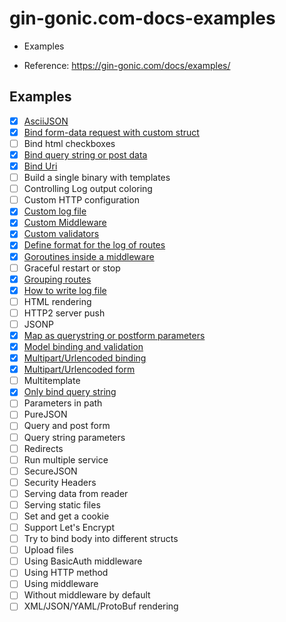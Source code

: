 # gin-gonic.com-docs-examples

- Examples

- Reference: https://gin-gonic.com/docs/examples/


## Examples

- [x] [AsciiJSON](https://github.com/thanhlt-1007/gin-gonic.com-docs-examples-ascii-json)
- [x] [Bind form-data request with custom struct](https://github.com/thanhlt-1007/gin-gonic.com-docs-examples-bind-form-data-request-with-custom-struct)
- [ ] Bind html checkboxes
- [x] [Bind query string or post data](https://github.com/thanhlt-1007/gin-gonic.com-docs-examples-bind-query-or-post)
- [x] [Bind Uri](https://github.com/thanhlt-1007/gin-gonic.com-docs-examples-bind-uri)
- [ ] Build a single binary with templates
- [ ] Controlling Log output coloring
- [ ] Custom HTTP configuration
- [x] [Custom log file](https://github.com/thanhlt-1007/gin-gonic.com-docs-examples-custom-log-format)
- [x] [Custom Middleware](https://github.com/thanhlt-1007/gin-gonic.com-docs-examples-custom-middleware)
- [x] [Custom validators](https://github.com/thanhlt-1007/gin-gonic.com-docs-examples-custom-validators)
- [x] [Define format for the log of routes](https://github.com/thanhlt-1007/gin-gonic.com-docs-examples-define-format-for-the-log-of-routes)
- [x] [Goroutines inside a middleware](https://github.com/thanhlt-1007/gin-gonic.com-docs-examples-goroutines-inside-a-middleware)
- [ ] Graceful restart or stop
- [x] [Grouping routes](https://github.com/thanhlt-1007/gin-gonic.com-docs-examples-grouping-routes)
- [x] [How to write log file](https://github.com/thanhlt-1007/gin-gonic.com-docs-examples-write-log)
- [ ] HTML rendering
- [ ] HTTP2 server push
- [ ] JSONP
- [x] [Map as querystring or postform parameters](https://github.com/thanhlt-1007/gin-gonic.com-docs-examples-map-as-querystring-or-postform)
- [x] [Model binding and validation](https://github.com/thanhlt-1007/gin-gonic.com-docs-examples-binding-and-validation)
- [x] [Multipart/Urlencoded binding](https://github.com/thanhlt-1007/gin-gonic.com-docs-examples-multipart-urlencoded-binding)
- [x] [Multipart/Urlencoded form](https://github.com/thanhlt-1007/gin-gonic.com-docs-examples-multipart-urlencoded-form)
- [ ] Multitemplate
- [x] [Only bind query string](https://github.com/thanhlt-1007/gin-gonic.com-docs-examples-only-bind-query-string)
- [ ] Parameters in path
- [ ] PureJSON
- [ ] Query and post form
- [ ] Query string parameters
- [ ] Redirects
- [ ] Run multiple service
- [ ] SecureJSON
- [ ] Security Headers
- [ ] Serving data from reader
- [ ] Serving static files
- [ ] Set and get a cookie
- [ ] Support Let's Encrypt
- [ ] Try to bind body into different structs
- [ ] Upload files
- [ ] Using BasicAuth middleware
- [ ] Using HTTP method
- [ ] Using middleware
- [ ] Without middleware by default
- [ ] XML/JSON/YAML/ProtoBuf rendering
